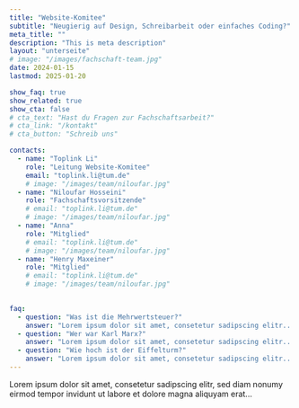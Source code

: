 ```yaml
---
title: "Website-Komitee"
subtitle: "Neugierig auf Design, Schreibarbeit oder einfaches Coding?"
meta_title: ""
description: "This is meta description"
layout: "unterseite"
# image: "/images/fachschaft-team.jpg"
date: 2024-01-15
lastmod: 2025-01-20

show_faq: true
show_related: true
show_cta: false
# cta_text: "Hast du Fragen zur Fachschaftsarbeit?"
# cta_link: "/kontakt"
# cta_button: "Schreib uns"

contacts:
  - name: "Toplink Li"
    role: "Leitung Website-Komitee"
    email: "toplink.li@tum.de"
    # image: "/images/team/niloufar.jpg"
  - name: "Niloufar Hosseini"
    role: "Fachschaftsvorsitzende"
    # email: "toplink.li@tum.de"
    # image: "/images/team/niloufar.jpg"
  - name: "Anna"
    role: "Mitglied"
    # email: "toplink.li@tum.de"
    # image: "/images/team/niloufar.jpg"
  - name: "Henry Maxeiner"
    role: "Mitglied"
    # email: "toplink.li@tum.de"
    # image: "/images/team/niloufar.jpg"
      

faq:
  - question: "Was ist die Mehrwertsteuer?"
    answer: "Lorem ipsum dolor sit amet, consetetur sadipscing elitr..."
  - question: "Wer war Karl Marx?"
    answer: "Lorem ipsum dolor sit amet, consetetur sadipscing elitr..."
  - question: "Wie hoch ist der Eiffelturm?"
    answer: "Lorem ipsum dolor sit amet, consetetur sadipscing elitr..."
---
```


Lorem ipsum dolor sit amet, consetetur sadipscing elitr, sed diam nonumy eirmod tempor invidunt ut labore et dolore magna aliquyam erat...